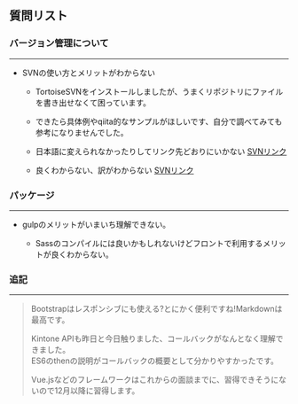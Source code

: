 ## 質問リスト

### バージョン管理について

*****

+ SVNの使い方とメリットがわからない

    + TortoiseSVNをインストールしましたが、うまくリポジトリにファイルを書き出せなくて困っています。
    
    + できたら具体例やqiita的なサンプルがほしいです、自分で調べてみても参考になりませんでした。

    + 日本語に変えられなかったりしてリンク先どおりにいかない   [SVNリンク](https://mag.osdn.jp/08/08/29/0550232)
    
    + 良くわからない、訳がわからない  [SVNリンク](http://fan.plus-idea.net/subversion/2012/04/subversion-server-windows-install/)

### パッケージ

*****

+ gulpのメリットがいまいち理解できない。

    + Sassのコンパイルには良いかもしれないけどフロントで利用するメリットが良くわからない。

### 追記

*****
 
> Bootstrapはレスポンシブにも使える?とにかく便利ですね!Markdownは最高です。
>
> Kintone APIも昨日と今日触りました、コールバックがなんとなく理解できました。  
> ES6のthenの説明がコールバックの概要として分かりやすかったです。
>
> Vue.jsなどのフレームワークはこれからの面談までに、習得できそうにないので12月以降に習得します。



